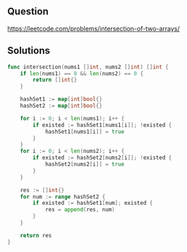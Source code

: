 ## Question

https://leetcode.com/problems/intersection-of-two-arrays/

## Solutions

```go
func intersection(nums1 []int, nums2 []int) []int {
	if len(nums1) == 0 && len(nums2) == 0 {
		return []int{}
	}

	hashSet1 := map[int]bool{}
	hashSet2 := map[int]bool{}

	for i := 0; i < len(nums1); i++ {
		if existed := hashSet1[nums1[i]]; !existed {
			hashSet1[nums1[i]] = true
		}
	}
	for i := 0; i < len(nums2); i++ {
		if existed := hashSet2[nums2[i]]; !existed {
			hashSet2[nums2[i]] = true
		}
	}

	res := []int{}
	for num := range hashSet2 {
		if existed := hashSet1[num]; existed {
			res = append(res, num)
		}
	}

	return res
}
```
